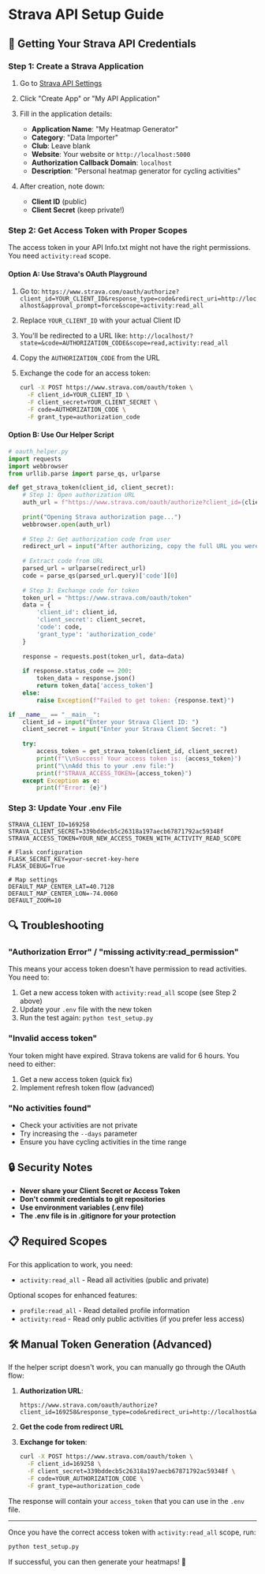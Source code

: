 # Strava API Setup Guide

## 🔐 Getting Your Strava API Credentials

### Step 1: Create a Strava Application

1. Go to [Strava API Settings](https://www.strava.com/settings/api)
2. Click "Create App" or "My API Application"
3. Fill in the application details:
   - **Application Name**: "My Heatmap Generator"
   - **Category**: "Data Importer"
   - **Club**: Leave blank
   - **Website**: Your website or `http://localhost:5000`
   - **Authorization Callback Domain**: `localhost`
   - **Description**: "Personal heatmap generator for cycling activities"

4. After creation, note down:
   - **Client ID** (public)
   - **Client Secret** (keep private!)

### Step 2: Get Access Token with Proper Scopes

The access token in your API Info.txt might not have the right permissions. You need `activity:read` scope.

#### Option A: Use Strava's OAuth Playground

1. Go to: `https://www.strava.com/oauth/authorize?client_id=YOUR_CLIENT_ID&response_type=code&redirect_uri=http://localhost&approval_prompt=force&scope=activity:read_all`

2. Replace `YOUR_CLIENT_ID` with your actual Client ID

3. You'll be redirected to a URL like: `http://localhost/?state=&code=AUTHORIZATION_CODE&scope=read,activity:read_all`

4. Copy the `AUTHORIZATION_CODE` from the URL

5. Exchange the code for an access token:
   ```bash
   curl -X POST https://www.strava.com/oauth/token \
     -F client_id=YOUR_CLIENT_ID \
     -F client_secret=YOUR_CLIENT_SECRET \
     -F code=AUTHORIZATION_CODE \
     -F grant_type=authorization_code
   ```

#### Option B: Use Our Helper Script

```python
# oauth_helper.py
import requests
import webbrowser
from urllib.parse import parse_qs, urlparse

def get_strava_token(client_id, client_secret):
    # Step 1: Open authorization URL
    auth_url = f"https://www.strava.com/oauth/authorize?client_id={client_id}&response_type=code&redirect_uri=http://localhost&approval_prompt=force&scope=activity:read_all"
    
    print("Opening Strava authorization page...")
    webbrowser.open(auth_url)
    
    # Step 2: Get authorization code from user
    redirect_url = input("After authorizing, copy the full URL you were redirected to: ")
    
    # Extract code from URL
    parsed_url = urlparse(redirect_url)
    code = parse_qs(parsed_url.query)['code'][0]
    
    # Step 3: Exchange code for token
    token_url = "https://www.strava.com/oauth/token"
    data = {
        'client_id': client_id,
        'client_secret': client_secret,
        'code': code,
        'grant_type': 'authorization_code'
    }
    
    response = requests.post(token_url, data=data)
    
    if response.status_code == 200:
        token_data = response.json()
        return token_data['access_token']
    else:
        raise Exception(f"Failed to get token: {response.text}")

if __name__ == "__main__":
    client_id = input("Enter your Strava Client ID: ")
    client_secret = input("Enter your Strava Client Secret: ")
    
    try:
        access_token = get_strava_token(client_id, client_secret)
        print(f"\\nSuccess! Your access token is: {access_token}")
        print("\\nAdd this to your .env file:")
        print(f"STRAVA_ACCESS_TOKEN={access_token}")
    except Exception as e:
        print(f"Error: {e}")
```

### Step 3: Update Your .env File

```env
STRAVA_CLIENT_ID=169258
STRAVA_CLIENT_SECRET=339bddecb5c26318a197aecb67871792ac59348f
STRAVA_ACCESS_TOKEN=YOUR_NEW_ACCESS_TOKEN_WITH_ACTIVITY_READ_SCOPE

# Flask configuration
FLASK_SECRET_KEY=your-secret-key-here
FLASK_DEBUG=True

# Map settings
DEFAULT_MAP_CENTER_LAT=40.7128
DEFAULT_MAP_CENTER_LON=-74.0060
DEFAULT_ZOOM=10
```

## 🔍 Troubleshooting

### "Authorization Error" / "missing activity:read_permission"

This means your access token doesn't have permission to read activities. You need to:

1. Get a new access token with `activity:read_all` scope (see Step 2 above)
2. Update your `.env` file with the new token
3. Run the test again: `python test_setup.py`

### "Invalid access token"

Your token might have expired. Strava tokens are valid for 6 hours. You need to either:

1. Get a new access token (quick fix)
2. Implement refresh token flow (advanced)

### "No activities found"

- Check your activities are not private
- Try increasing the `--days` parameter
- Ensure you have cycling activities in the time range

## 🔒 Security Notes

- **Never share your Client Secret or Access Token**
- **Don't commit credentials to git repositories**
- **Use environment variables (.env file)**
- **The .env file is in .gitignore for your protection**

## 📋 Required Scopes

For this application to work, you need:

- `activity:read_all` - Read all activities (public and private)

Optional scopes for enhanced features:
- `profile:read_all` - Read detailed profile information
- `activity:read` - Read only public activities (if you prefer less access)

## 🛠 Manual Token Generation (Advanced)

If the helper script doesn't work, you can manually go through the OAuth flow:

1. **Authorization URL**: 
   ```
   https://www.strava.com/oauth/authorize?client_id=169258&response_type=code&redirect_uri=http://localhost&approval_prompt=force&scope=activity:read_all
   ```

2. **Get the code from redirect URL**

3. **Exchange for token**:
   ```bash
   curl -X POST https://www.strava.com/oauth/token \
     -F client_id=169258 \
     -F client_secret=339bddecb5c26318a197aecb67871792ac59348f \
     -F code=YOUR_AUTHORIZATION_CODE \
     -F grant_type=authorization_code
   ```

The response will contain your `access_token` that you can use in the `.env` file.

---

Once you have the correct access token with `activity:read_all` scope, run:

```bash
python test_setup.py
```

If successful, you can then generate your heatmaps! 🎉

